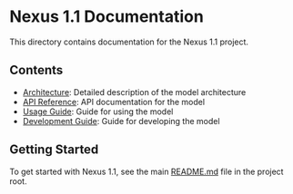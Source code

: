# Nexus 1.1 Documentation

This directory contains documentation for the Nexus 1.1 project.

## Contents

- [Architecture](architecture.md): Detailed description of the model architecture
- [API Reference](api_reference.md): API documentation for the model
- [Usage Guide](usage_guide.md): Guide for using the model
- [Development Guide](development_guide.md): Guide for developing the model

## Getting Started

To get started with Nexus 1.1, see the main [README.md](../README.md) file in the project root.